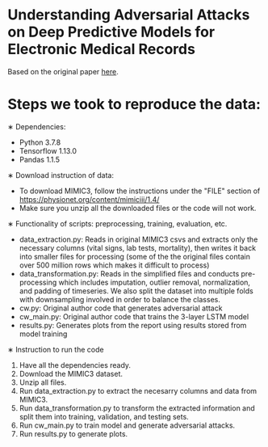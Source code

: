 # Understanding Adversarial Attacks on Deep Predictive Models for Electronic Medical Records
Based on the original paper [here](https://arxiv.org/abs/1802.04822). 

# Steps we took to reproduce the data:

∗ Dependencies: 

  - Python 3.7.8 
  - Tensorflow 1.13.0
  - Pandas 1.1.5

∗ Download instruction of data:

  - To download MIMIC3, follow the instructions under the "FILE" section of https://physionet.org/content/mimiciii/1.4/
  - Make sure you unzip all the downloaded files or the code will not work.

∗ Functionality of scripts: preprocessing, training, evaluation, etc.
  - data_extraction.py: Reads in original MIMIC3 csvs and extracts only the necessary columns (vital signs, lab tests, mortality), then writes it back into smaller files for processing (some of the the original files contain over 500 million rows which makes it difficult to process)
  - data_transformation.py: Reads in the simplified files and conducts pre-processing which includes imputation, outlier removal, normalization, and padding of timeseries. We also split the dataset into multiple folds with downsampling involved in order to balance the classes.
  - cw.py: Original author code that generates adversarial attack
  - cw_main.py: Original author code that trains the 3-layer LSTM model
  - results.py: Generates plots from the report using results stored from model training

∗ Instruction to run the code
  1. Have all the dependencies ready.
  2. Download the MIMIC3 dataset.
  3. Unzip all files.
  4. Run data_extraction.py to extract the necesarry columns and data from MIMIC3.
  5. Run data_transformation.py to transform the extracted information and split them into training, validation, and testing sets.
  6. Run cw_main.py to train model and generate adversarial attacks.
  7. Run results.py to generate plots.

